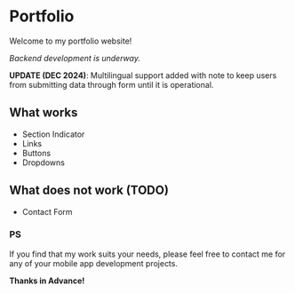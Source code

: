 # Portfolio

Welcome to my portfolio website!

*Backend development is underway.*

**UPDATE (DEC 2024)**: Multilingual support added with note to keep users from submitting data through form until it is operational.

## What works
- Section Indicator
- Links
- Buttons
- Dropdowns

## What does not work (TODO)
- Contact Form

### PS

If you find that my work suits your needs, please feel free to contact me for any of your mobile app development projects.

**Thanks in Advance!**
